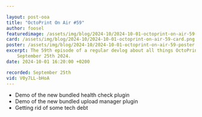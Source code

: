 ```yaml
---

layout: post-ooa
title: "OctoPrint On Air #59"
author: foosel
featuredimage: /assets/img/blog/2024-10/2024-10-01-octoprint-on-air-59-card.png
card: /assets/img/blog/2024-10/2024-10-01-octoprint-on-air-59-card.png
poster: /assets/img/blog/2024-10/2024-10-01-octoprint-on-air-59-poster.png
excerpt: The 59th episode of a regular devlog about all things OctoPrint which was recorded on 
    September 25th 2024.
date: 2024-10-01 16:20:00 +0200

recorded: September 25th
vid: V0y7LL-bHoA
---
```


- Demo of the new bundled health check plugin
- Demo of the new bundled upload manager plugin
- Getting rid of some tech debt
